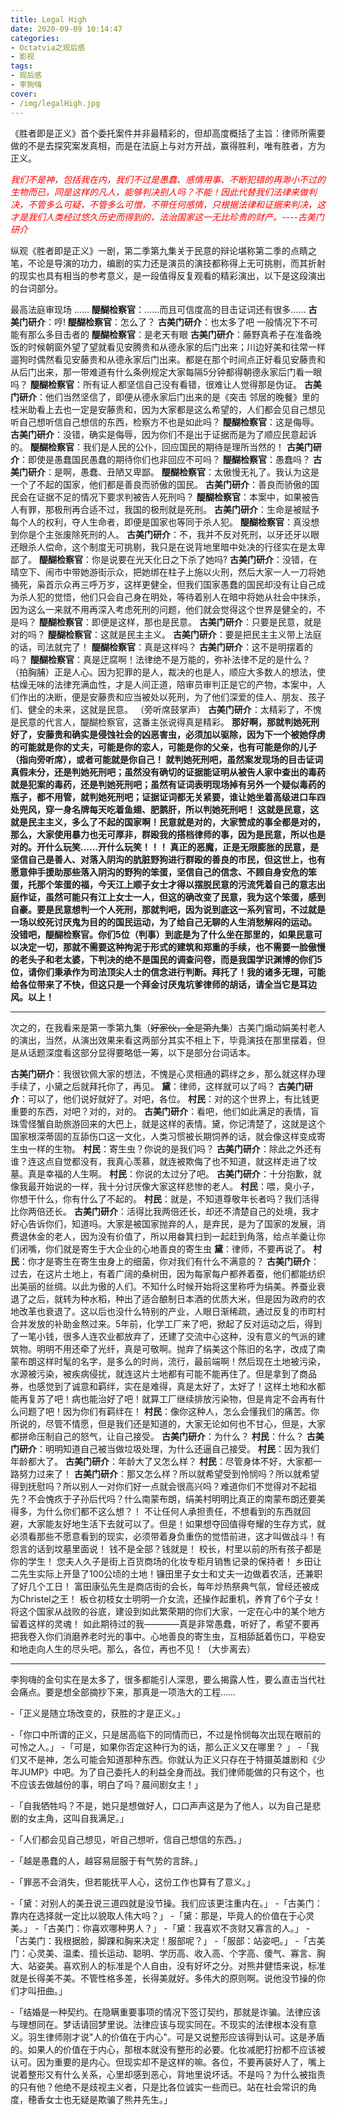 ```yaml
---
title: Legal High
date: 2020-09-09 10:14:47
categories:
- Octatvia之观后感
- 影视
tags: 
- 观后感
- 李狗嗨
cover:
- /img/legalHigh.jpg
---
```


《胜者即是正义》首个委托案件并非最精彩的，但却高度概括了主旨：律师所需要做的不是去探究案发真相，而是在法庭上与对方开战，赢得胜利，唯有胜者，方为正义。

<label style="color:red">*我们不是神，包括我在内，我们不过是愚蠢、感情用事、不断犯错的再渺小不过的生物而已，同是这样的凡人，能够判决别人吗？不能！因此代替我们法律来做判决，不管多么可疑，不管多么可憎，不带任何感情，只根据法律和证据来判决，这才是我们人类经过悠久历史而得到的，法治国家这一无比珍贵的财产。----古美门研介*</label>

纵观《胜者即是正义》一剧，第二季第九集关于民意的辩论堪称第二季的点睛之笔，不论是导演的功力，编剧的实力还是演员的演技都称得上无可挑剔，而其折射的现实也具有相当的参考意义，是一段值得反复观看的精彩演出，以下是这段演出的台词部分。

最高法庭审现场
……
**醍醐检察官**：……而且可信度高的目击证词还有很多……
**古美门研介**：哼!
**醍醐检察官**：怎么了？
**古美门研介**：也太多了吧 一般情况下不可能有那么多目击者的
**醍醐检察官**：是老天有眼
**古美门研介**：藤野真希子在准备晚饭的时候朝窗外望了望就看见安腾贵和从德永家的后门出来；川边好美和往常一样遛狗时偶然看见安藤贵和从德永家后门出来。都是在那个时间点正好看见安藤贵和从后门出来，那一带难道有什么条例规定大家每隔5分钟都得朝德永家后门看一眼吗？
**醍醐检察官**：所有证人都坚信自己没有看错，很难让人觉得那是伪证。
**古美门研介**：他们当然坚信了，即便从德永家后门出来的是《突击 邻居的晚餐》里的桂米助看上去也一定是安藤贵和，因为大家都是这么希望的，人们都会见自己想见听自己想听信自己想信的东西，检察方不也是如此吗？
**醍醐检察官**：这是侮辱。
**古美门研介**：没错，确实是侮辱，因为你们不是出于证据而是为了顺应民意起诉的。
**醍醐检察官**：我们是人民的公仆，回应国民的期待是理所当然的！
**古美门研介**：即使是愚蠢国民愚蠢的期待你们也非回应不可吗？
**醍醐检察官**：愚蠢吗？
**古美门研介**：是啊，愚蠢、丑陋又卑鄙。
**醍醐检察官**：太傲慢无礼了。我认为这是一个了不起的国家，他们都是善良而骄傲的国民。
**古美门研介**：善良而骄傲的国民会在证据不足的情况下要求判被告人死刑吗？
**醍醐检察官**：本案中，如果被告人有罪，那极刑再合适不过，我国的极刑就是死刑。
**古美门研介**：生命是被赋予每个人的权利，夺人生命者，即便是国家也等同于杀人犯。
**醍醐检察官**：真没想到你是个主张废除死刑的人。
**古美门研介**：不，我并不反对死刑，以牙还牙以眼还眼杀人偿命，这个制度无可挑剔，我只是在说背地里暗中处决的行径实在是太卑鄙了。
**醍醐检察官**：你是说要在光天化日之下杀了她吗?
**古美门研介**：没错，在晴空下、闹市中带她游街示众，把她绑在柱子上施以火刑，然后大家一人一刀将她捅死，枭首示众再三呼万岁，这样更健全，但我们国家愚蠢的国民却没有让自己成为杀人犯的觉悟，他们只会自己身在明处，等待着别人在暗中将她从社会中抹杀，因为这么一来就不用再深入考虑死刑的问题，他们就会觉得这个世界是健全的，不是吗？
**醍醐检察官**：即便是这样，那也是民意。
**古美门研介**：只要是民意，就是对的吗？
**醍醐检察官**：这就是民主主义。
**古美门研介**：要是把民主主义带上法庭的话，司法就完了！
**醍醐检察官**：真是这样吗？
**古美门研介**：这不是明摆着的吗？
**醍醐检察官**：真是迂腐啊！法律绝不是万能的，弥补法律不足的是什么？（拍胸脯）正是人心。因为犯罪的是人，裁决的也是人，顺应大多数人的想法，使枯燥无味的法律充满血性，才是人间正道，陪审员审判正是它的产物，本案中，人们作出的决断，便是安藤贵和应当被处以死刑，为了他们深爱的佳人、朋友、孩子们、健全的未来，这就是民意。
（旁听席鼓掌声）
**古美门研介**：太精彩了，不愧是民意的代言人，醍醐检察官，这番主张说得真是精彩。
**那好啊，那就判她死刑好了，安藤贵和确实是侵蚀社会的凶恶害虫，必须加以驱除，因为下一个被她俘虏的可能就是你的丈夫，可能是你的恋人，可能是你的父亲，也有可能是你的儿子（指向旁听席），或者可能就是你自己！
就判她死刑吧，虽然案发现场的目击证词真假未分，还是判她死刑吧；虽然没有确切的证据能证明从被告人家中查出的毒药就是犯案的毒药，还是判她死刑吧；虽然有证词表明现场掉有另外一个疑似毒药的瓶子，都不用管，就判她死刑吧；证据证词都无关紧要，谁让她坐着高级进口车四处兜风，穿一身名牌每天吃着鱼翅、肥鹅肝，所以判她死刑吧！
这就是民意，这就是民主主义，多么了不起的国家啊！民意就是对的，大家赞成的事全都是对的，那么，大家使用暴力也无可厚非，群殴我的搭档律师的事，因为是民意，所以也是对的。开什么玩笑……开什么玩笑！！！
真正的恶魔，正是无限膨胀的民意，是坚信自己是善人、对落入阴沟的肮脏野狗进行群殴的善良的市民，但这世上，也有愿意伸手援助那些落入阴沟的野狗的笨蛋，坚信自己的信念、不顾自身安危的笨蛋，托那个笨蛋的福，今天江上顺子女士才得以摆脱民意的污流凭着自己的意志出庭作证，虽然可能只有江上女士一人，但这的确改变了民意，我为这个笨蛋，感到自豪。要是民意想判一个人死刑，那就判吧，因为说到底这一系列官司，不过就是一场以绞死讨厌鬼为目的的国民运动，为了给自己无聊的人生消愁解闷的运动。
没错吧，醍醐检察官。你们5位（判事）到底是为了什么坐在那里的，如果民意可以决定一切，那就不需要这种拘泥于形式的建筑和郑重的手续，也不需要一脸傲慢的老头子和老太婆，下判决的绝不是国民的调查问卷，而是我国学识渊博的你们5位，请你们秉承作为司法顶尖人士的信念进行判断。拜托了！我的诸多无理，可能给各位带来了不快，但这只是一个拜金讨厌鬼坑爹律师的胡话，请全当它是耳边风。以上！**

---
次之的，在我看来是第一季第九集（~~好家伙，全是第九集~~）古美门煽动娟美村老人的演出，当然，从演出效果来看这两部分其实不相上下，毕竟演技在那里摆着，但是从话题深度看这部分显得要略低一筹，以下是部分台词话本。

**古美门研介**：我很钦佩大家的想法，不愧是心灵相通的羁绊之乡，那么就这样办理手续了，小黛之后就拜托你了，再见。
**黛**：律师，这样就可以了吗？
**古美门研介**：可以了，他们说好就好了。对吧，各位。
**村民**：对的这个世界上，有比钱更重要的东西，对吧？对的，对的。
**古美门研介**：看吧，他们如此满足的表情，盲珠雪怪蟹自助旅游回来的大巴上，就是这样的表情。黛，你记清楚了，这就是这个国家根深蒂固的互舔伤口这一文化，人类习惯被长期饲养的话，就会像这样变成寄生虫一样的生物。
**村民**：寄生虫？你说的是我们吗？
**古美门研介**：除此之外还有谁？连这点自觉都没有，我真心羡慕，就连被欺侮了也不知道，就这样走进了坟墓。真是幸福的人生啊。
**村民**：你说的太过分了吧。
**古美门研介**：十分抱歉，就像我最开始说的一样，我十分讨厌像大家这样悲惨的老人。
**村民**：喂，臭小子，你想干什么，你有什么了不起的。
**村民**：就是，不知道尊敬年长者吗？我们活得比你两倍还长。
**古美门研介**：活得比我两倍还长，却还不清楚自己的处境，我才好心告诉你们，知道吗。大家是被国家抛弃的人，是弃民，是为了国家的发展，消费退休金的老人，因为没有价值了，所以用畚箕扫到一起赶到角落，给点羊羹让你们闭嘴，你们就是寄生于大企业的心地善良的寄生虫
**黛**：律师，不要再说了。
**村民**：你才是寄生在寄生虫身上的细菌，你对我们有什么不满意的？
**古美门研介**：过去，在这片土地上，有着广阔的桑树田，因为每家每户都养着蚕，他们都能纺织出美丽的丝绸。以此为傲的人们。不知什么时候开始将这里称呼为绢美。养蚕业衰退了之后，就转为种水稻，种出了适合酿制日本酒的优质大米，但是因为政府的农地改革也衰退了。这以后也没什么特别的产业，人眼日渐稀疏，通过反复的市町村合并发放的补助金熬过来。5年前，化学工厂来了吧，掀起了反对运动之后，得到了一笔小钱，很多人连农业都放弃了，还建了交流中心这种，没有意义的气派的建筑物。明明不用还牵了光纤，真是可敬啊。抛弃了绢美这个陈旧的名字，改成了南蒙布朗这样时髦的名字，是多么的时尚，流行，最前端啊！然后现在土地被污染，水源被污染，被疾病侵扰，就连这片土地都有可能不能再住了。但是拿到了商品券，也感觉到了诚意和羁绊，实在是难得，真是太好了，太好了！这样土地和水都能再复苏了吧！病也能治好了吧！就算工厂继续排放污染物，但是肯定不会再有什么问题了吧！因为你们有羁绊在！
**村民**：像你这种人，怎么会懂我们的痛苦。你所说的，尽管不情愿，但是我们还是知道的，大家无论如何也不甘心，但是，大家都拼命压制自己的怒气，让自己接受。
**古美门研介**：为什么？
**村民**：什么？
**古美门研介**：明明知道自己被当做垃圾处理，为什么还逼自己接受。
**村民**：因为我们年龄都大了。
**古美门研介**：年龄大了又怎么样？
**村民**：尽管身体不好，大家都一路努力过来了！
**古美门研介**：那又怎么样？所以就希望受到怜悯吗？所以就希望得到抚慰吗？所以别人一对你们好一点就会很高兴吗？难道你们不觉得对不起祖先？不会愧疚于子孙后代吗？什么南蒙布朗，绢美村明明比真正的南蒙布朗还要美得多，为什么你们都不这么想？！
不让任何人承担责任，不想看到的东西就回避，大家能友好地生活下去就可以了。但是！如果想夺回值得夸耀的生存方式，就必须看那些不愿意看到的现实，必须带着身负重伤的觉悟前进，这才叫做战斗！有怨言的话到坟墓里面说！
钱不是全部？钱就是！
校长，村里以前的所有孩子都是你的学生！
您夫人久子是街上百货商场的化妆专柜月销售记录的保持者！
乡田让二先生实际上开垦了100公顷的土地！镰田里子女士和丈夫一边做着农活，还兼职了好几个工日！
富田康弘先生是商店街的会长，每年炒热祭典气氛，曾经还被成为Christel之王！
板仓初枝女士明明一介女流，还操作起重机，养育了6个子女！
将这个国家从战败的谷底，建设到如此繁荣期的你们大家，一定在心中的某个地方留着这样的灵魂！
如此期待过的我————真是非常愚蠢，听好了，希望不要再把我卷入你们消磨养老时光的事中。心地善良的寄生虫，互相舔舐着伤口，平稳安和地走向人生的尽头吧。那么，各位，再也不见！（大步离去）

---
李狗嗨的金句实在是太多了，很多都能引人深思，要么揭露人性，要么直击当代社会痛点。要是想全部摘抄下来，那真是一项浩大的工程……

-「正义是随立场改变的，获胜的才是正义。」
<br>

-「你口中所谓的正义，只是居高临下的同情而已，不过是怜悯每次出现在眼前的可怜之人。」
-「可是，如果你否定这种行为的话，那么正义又在哪里？ 」
-「我们又不是神，怎么可能会知道那种东西。你就认为正义只存在于特摄英雄剧和《少年JUMP》中吧。为了自己委托人的利益全身而战。我们律师能做的只有这个，也不应该去做越份的事，明白了吗？晨间剧女主！」
<br>

-「自我牺牲吗？不是，她只是想做好人，口口声声这是为了他人，以为自己是悲剧的女主角，这叫自我满足。」
<br>

-「人们都会见自己想见，听自己想听，信自己想信的东西。」
<br>

-「越是愚蠢的人，越容易屈服于有气势的言辞。」
<br>

-「罪恶不会消失，但若能抚平人心，这份工作也算有了意义。」
 <br>
 
-「黛：对别人的美丑说三道四就是没节操。我们应该更注重内在。」
-「古美门：靠内在选择就一定比以貌取人伟大吗？」
-「黛：那是，毕竟人的价值在于心灵美。」
-「古美门：你喜欢哪种男人？」
-「黛：我喜欢不贪财又寡言的人。」
-「古美门：我根据脸，脚踝和胸来决定！服部呢？」
-「服部：站姿吧。」
-「古美门：心灵美、温柔、擅长运动、聪明、学历高、收入高、个字高、傻气、寡言、胸大、站姿美。喜欢别人的标准是个人自由，没有好坏之分。对熊井健悟来说，标准就是长得美不美。不管性格多差，长得美就好。多伟大的原则啊。说他没节操的你们才叫扭曲。」
<br>

-「结婚是一种契约。在隐瞒重要事项的情况下签订契约，那就是诈骗。法律应该与理想同在。梦话请回梦里说。法律应该与现实同在。不现实的法律根本没有意义。羽生律师刚才说"人的价值在于内心"。可是又说整形应该得到认可。这是矛盾的。如果人的价值在于内心，那根本就没有整形的必要。化妆减肥打扮都不应该被认可。因为重要的是内心。但现实却不是这样的嘛。各位，不要再装好人了，嘴上说着整形又有什么关系，心里却感到恶心，背地里说坏话。不是吗？为什么被指责的只有他？他绝不是歧视主义者，只是比各位诚实一些而已。站在社会常识的角度，穂香女士也无疑是欺骗了熊井先生。」
